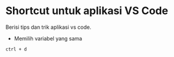 # Shortcut untuk aplikasi VS Code

Berisi tips dan trik aplikasi vs code.

- Memilih variabel yang sama

```bash
ctrl + d
```
